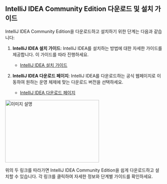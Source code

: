 ## IntelliJ IDEA Community Edition 다운로드 및 설치 가이드

IntelliJ IDEA Community Edition을 다운로드하고 설치하기 위한 단계는 다음과 같습니다:

1. **IntelliJ IDEA 설치 가이드**: IntelliJ IDEA를 설치하는 방법에 대한 자세한 가이드를 제공합니다. 이 가이드를 따라 진행하세요.
   - [IntelliJ IDEA 설치 가이드](https://m.blog.naver.com/djusti/223143383341?isInf=true)

2. **IntelliJ IDEA 다운로드 페이지**: IntelliJ IDEA를 다운로드하는 공식 웹페이지로 이동하여 원하는 운영 체제에 맞는 다운로드 버전을 선택하세요.
   - [IntelliJ IDEA 다운로드 페이지](https://www.jetbrains.com/idea/download/)

<div style="width: 300px; height: 200px; overflow: hidden;">
  <img src="https://github.com/bitcocom/BE7/assets/15371961/f5603fdd-ba47-4f72-a563-4c7ee9b19d89" alt="이미지 설명" width="100%" height="auto" />
</div>

위의 두 링크를 따라가면 IntelliJ IDEA Community Edition을 쉽게 다운로드하고 설치할 수 있습니다. 
각 링크를 클릭하여 자세한 정보와 단계별 가이드를 확인하세요.
